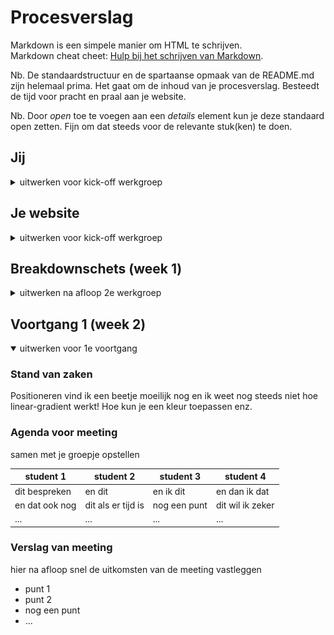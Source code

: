 # Procesverslag
Markdown is een simpele manier om HTML te schrijven.  
Markdown cheat cheet: [Hulp bij het schrijven van Markdown](https://github.com/adam-p/markdown-here/wiki/Markdown-Cheatsheet).

Nb. De standaardstructuur en de spartaanse opmaak van de README.md zijn helemaal prima. Het gaat om de inhoud van je procesverslag. Besteedt de tijd voor pracht en praal aan je website.

Nb. Door *open* toe te voegen aan een *details* element kun je deze standaard open zetten. Fijn om dat steeds voor de relevante stuk(ken) te doen.




## Jij

<details>
<summary>uitwerken voor kick-off werkgroep</summary>

### Auteur:
Heba Ghozlan

#### Je startniveau:
Ik kan niet zo goed programmeren en vind ik nog steeds moeilijk, een simple website met html en css kan ik wel bouwen maar nog niet echt met javascript daarin verwerkt.
Ik denk daarom dat ik bij de rode hoor.

#### Je focus:
Ik ga voor een surface plane een website maken omdat ik de layout van de website zo goed proberen na te maken in een device!

</details>





## Je website


<details>
<summary>uitwerken voor kick-off werkgroep</summary>

### Je opdracht:
Ik ga de website het tesla auto namaken omdat ik het ontwerp, kleuren en interactie ervan leuk vind. (link: tesla.com)

#### Screenshot(s) van de eerste pagina (small screen):
Hier zie je de homepagina van de website  
<img src="images/pagina1.png" width="375px" alt="home page">

#### Screenshot(s) van de tweede pagina (small screen):
Een account pagina
<img src="images/pagina2.png" width="375px" alt="account">

</details>

## Breakdownschets (week 1)

<details>
<summary>uitwerken na afloop 2e werkgroep</summary>

### de hele pagina:
<img src="images/breakpointschets.jpg" width="375px" alt="breakdown van de hele pagina">

### dynamisch deel (bijv menu):
<img src="images/breakpointschets2.png" width="375px" alt="breakdown van een dynamisch deel">

</details>





## Voortgang 1 (week 2)

<details open>
<summary>uitwerken voor 1e voortgang</summary>

### Stand van zaken
Positioneren vind ik een beetje moeilijk nog en ik weet nog steeds niet hoe linear-gradient werkt! Hoe kun je een kleur toepassen enz.


### Agenda voor meeting
samen met je groepje opstellen

| student 1      | student 2          | student 3    | student 4        |
| ---            | ---                | ---          | ---              |
| dit bespreken  | en dit             | en ik dit    | en dan ik dat    |
| en dat ook nog | dit als er tijd is | nog een punt | dit wil ik zeker |
| ...            | ...                | ...          | ...              |


### Verslag van meeting
hier na afloop snel de uitkomsten van de meeting vastleggen

- punt 1
- punt 2
- nog een punt
- ...

</details>
